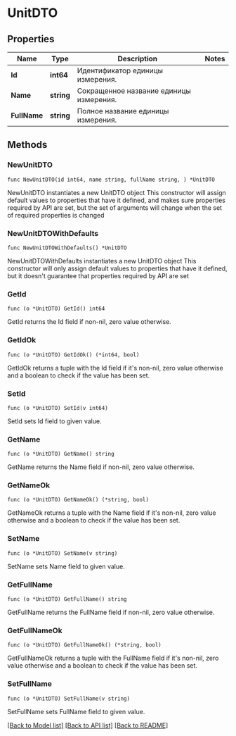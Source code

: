 # UnitDTO

## Properties

Name | Type | Description | Notes
------------ | ------------- | ------------- | -------------
**Id** | **int64** | Идентификатор единицы измерения. | 
**Name** | **string** | Сокращенное название единицы измерения. | 
**FullName** | **string** | Полное название единицы измерения. | 

## Methods

### NewUnitDTO

`func NewUnitDTO(id int64, name string, fullName string, ) *UnitDTO`

NewUnitDTO instantiates a new UnitDTO object
This constructor will assign default values to properties that have it defined,
and makes sure properties required by API are set, but the set of arguments
will change when the set of required properties is changed

### NewUnitDTOWithDefaults

`func NewUnitDTOWithDefaults() *UnitDTO`

NewUnitDTOWithDefaults instantiates a new UnitDTO object
This constructor will only assign default values to properties that have it defined,
but it doesn't guarantee that properties required by API are set

### GetId

`func (o *UnitDTO) GetId() int64`

GetId returns the Id field if non-nil, zero value otherwise.

### GetIdOk

`func (o *UnitDTO) GetIdOk() (*int64, bool)`

GetIdOk returns a tuple with the Id field if it's non-nil, zero value otherwise
and a boolean to check if the value has been set.

### SetId

`func (o *UnitDTO) SetId(v int64)`

SetId sets Id field to given value.


### GetName

`func (o *UnitDTO) GetName() string`

GetName returns the Name field if non-nil, zero value otherwise.

### GetNameOk

`func (o *UnitDTO) GetNameOk() (*string, bool)`

GetNameOk returns a tuple with the Name field if it's non-nil, zero value otherwise
and a boolean to check if the value has been set.

### SetName

`func (o *UnitDTO) SetName(v string)`

SetName sets Name field to given value.


### GetFullName

`func (o *UnitDTO) GetFullName() string`

GetFullName returns the FullName field if non-nil, zero value otherwise.

### GetFullNameOk

`func (o *UnitDTO) GetFullNameOk() (*string, bool)`

GetFullNameOk returns a tuple with the FullName field if it's non-nil, zero value otherwise
and a boolean to check if the value has been set.

### SetFullName

`func (o *UnitDTO) SetFullName(v string)`

SetFullName sets FullName field to given value.



[[Back to Model list]](../README.md#documentation-for-models) [[Back to API list]](../README.md#documentation-for-api-endpoints) [[Back to README]](../README.md)



